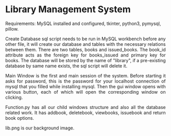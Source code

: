 # Library Management System

Requirements: MySQL installed and configured, tkinter, python3, pymysql, pillow.

<p align="justify">
Create Database sql script needs to be run in MySQL workbench before any other file, it will create our database and tables
with the necessary relations between them. There are two tables, books and issued_books. The book_id attribute acts as the foreign key for books_issued 
and primary key for books. The database will be stored by the name of "library", if a pre-existing database by same name exists, the sql script will delete it.
</p>

<p align="justify">
Main Window is the first and main session of the system. Before starting it asks for password, this is the password for your localhost connection of mysql that
you filled while installing mysql. Then the gui window opens with various button, each of which will open the corresponding window on clicking.
</p>

<p align="justify">
Function.py has all our child windows structure and also all the database related work. It has addbook, deletebook, viewbooks, issuebook and return book options.
</p>

lib.png is our background image. 
